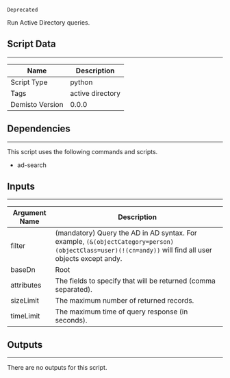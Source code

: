 `Deprecated`

Run Active Directory queries.

## Script Data
---

| **Name** | **Description** |
| --- | --- |
| Script Type | python |
| Tags | active directory |
| Demisto Version | 0.0.0 |

## Dependencies
---
This script uses the following commands and scripts.
* ad-search

## Inputs
---

| **Argument Name** | **Description** |
| --- | --- |
| filter |  (mandatory) Query the AD in AD syntax. For example, `(&(objectCategory=person)(objectClass=user)(!(cn=andy))` will find all user objects except andy. |
| baseDn | Root |
| attributes | The fields to specify that will be returned (comma separated). |
| sizeLimit | The maximum number of returned records. |
| timeLimit | The maximum time of query response (in seconds). |

## Outputs
---
There are no outputs for this script.
